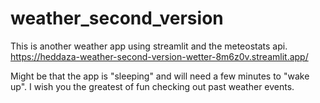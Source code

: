 # weather_second_version
This is another weather app using streamlit and the meteostats api. https://heddaza-weather-second-version-wetter-8m6z0v.streamlit.app/

Might be that the app is "sleeping" and will need a few minutes to "wake up". I wish you the greatest of fun checking out past weather events.
